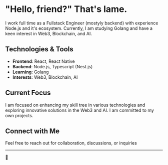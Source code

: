 # "Hello, friend?" That's lame.

I work full time as a Fullstack Engineer (mostyly backend) with experience Node.js and it's ecosystem. Currently, I am studying Golang and have a keen interest in Web3, Blockchain, and AI.

## Technologies & Tools

- **Frontend**: React, React Native
- **Backend**: Node.js, Typescript (Nest.js)
- **Learning**: Golang
- **Interests**: Web3, Blockchain, AI

## Current Focus

I am focused on enhancing my skill tree in various technologies and exploring innovative solutions in the Web3 and AI. 
I am committed to my own projects.


## Connect with Me

Feel free to reach out for collaboration, discussions, or inquiries

---

🤖
